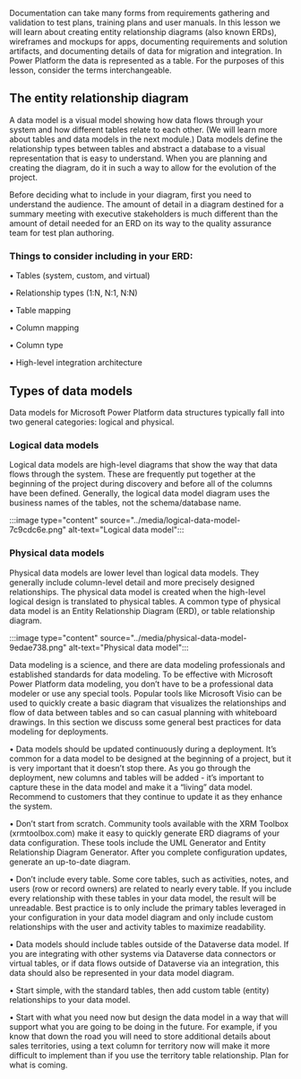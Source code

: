 Documentation can take many forms from requirements gathering and validation to test plans, training plans and user manuals. In this lesson we will learn about creating entity relationship diagrams (also known ERDs), wireframes and mockups for apps, documenting requirements and solution artifacts, and documenting details of data for migration and integration. In Power Platform the data is represented as a table. For the purposes of this lesson, consider the terms interchangeable.

## The entity relationship diagram

A data model is a visual model showing how data flows through your system and how different tables relate to each other. (We will learn more about tables and data models in the next module.) Data models define the relationship types between tables and abstract a database to a visual representation that is easy to understand. When you are planning and creating the diagram, do it in such a way to allow for the evolution of the project.

Before deciding what to include in your diagram, first you need to understand the audience. The amount of detail in a diagram destined for a summary meeting with executive stakeholders is much different than the amount of detail needed for an ERD on its way to the quality assurance team for test plan authoring.

### Things to consider including in your ERD:

• Tables (system, custom, and virtual)

• Relationship types (1:N, N:1, N:N)

• Table mapping

• Column mapping

• Column type

• High-level integration architecture

## Types of data models

Data models for Microsoft Power Platform data structures typically fall into two general categories: logical and physical.

### Logical data models

Logical data models are high-level diagrams that show the way that data flows through the system. These are frequently put together at the beginning of the project during discovery and before all of the columns have been defined. Generally, the logical data model diagram uses the business names of the tables, not the schema/database name.

:::image type="content" source="../media/logical-data-model-7c9cdc6e.png" alt-text="Logical data model":::


### Physical data models

Physical data models are lower level than logical data models. They generally include column-level detail and more precisely designed relationships. The physical data model is created when the high-level logical design is translated to physical tables. A common type of physical data model is an Entity Relationship Diagram (ERD), or table relationship diagram.

:::image type="content" source="../media/physical-data-model-9edae738.png" alt-text="Physical data model":::


Data modeling is a science, and there are data modeling professionals and established standards for data modeling. To be effective with Microsoft Power Platform data modeling, you don’t have to be a professional data modeler or use any special tools. Popular tools like Microsoft Visio can be used to quickly create a basic diagram that visualizes the relationships and flow of data between tables and so can casual planning with whiteboard drawings. In this section we discuss some general best practices for data modeling for deployments.

• Data models should be updated continuously during a deployment. It’s common for a data model to be designed at the beginning of a project, but it is very important that it doesn’t stop there. As you go through the deployment, new columns and tables will be added - it’s important to capture these in the data model and make it a “living” data model. Recommend to customers that they continue to update it as they enhance the system.

• Don’t start from scratch. Community tools available with the XRM Toolbox (xrmtoolbox.com) make it easy to quickly generate ERD diagrams of your data configuration. These tools include the UML Generator and Entity Relationship Diagram Generator. After you complete configuration updates, generate an up-to-date diagram.

• Don’t include every table. Some core tables, such as activities, notes, and users (row or record owners) are related to nearly every table. If you include every relationship with these tables in your data model, the result will be unreadable. Best practice is to only include the primary tables leveraged in your configuration in your data model diagram and only include custom relationships with the user and activity tables to maximize readability.

• Data models should include tables outside of the Dataverse data model. If you are integrating with other systems via Dataverse data connectors or virtual tables, or if data flows outside of Dataverse via an integration, this data should also be represented in your data model diagram.

• Start simple, with the standard tables, then add custom table (entity) relationships to your data model.

• Start with what you need now but design the data model in a way that will support what you are going to be doing in the future. For example, if you know that down the road you will need to store additional details about sales territories, using a text column for territory now will make it more difficult to implement than if you use the territory table relationship. Plan for what is coming.
